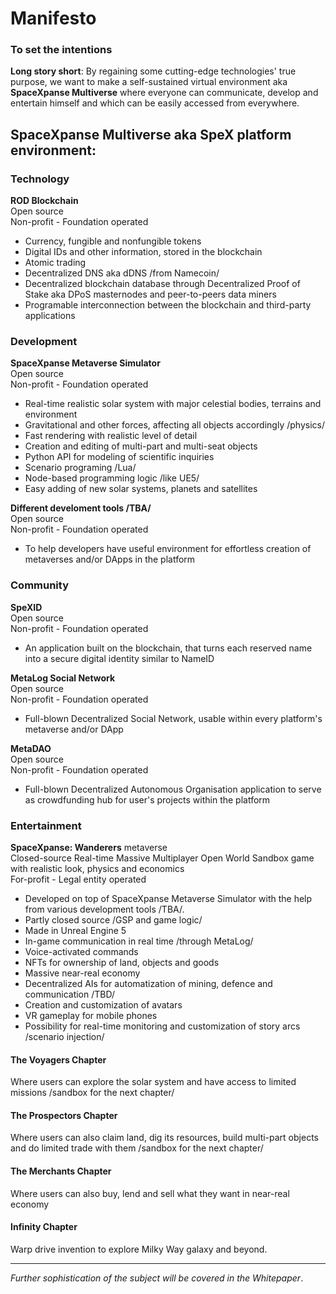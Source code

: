 # Manifesto
### To set the intentions    

**Long story short**: By regaining some cutting-edge technologies' true purpose, we want to make a self-sustained virtual environment aka **SpaceXpanse Multiverse** where everyone can communicate, develop and entertain himself and which can be easily accessed from everywhere.

## SpaceXpanse Multiverse aka SpeX platform environment: 

### Technology  
**ROD Blockchain**  
Open source  
Non-profit - Foundation operated
- Currency, fungible and nonfungible tokens
- Digital IDs and other information, stored in the blockchain
- Atomic trading
- Decentralized DNS aka dDNS /from Namecoin/
- Decentralized blockchain database through Decentralized Proof of Stake aka DPoS masternodes and peer-to-peers data miners
- Programable interconnection between the blockchain and third-party applications

### Development  
**SpaceXpanse Metaverse Simulator**  
Open source  
Non-profit - Foundation operated

- Real-time realistic solar system with major celestial bodies, terrains and environment
- Gravitational and other forces, affecting all objects accordingly /physics/
- Fast rendering with realistic level of detail
- Creation and editing of multi-part and multi-seat objects
- Python API for modeling of scientific inquiries
- Scenario programing /Lua/ 
- Node-based programming logic /like UE5/
- Easy adding of new solar systems, planets and satellites

**Different develoment tools /TBA/**  
Open source  
Non-profit - Foundation operated  
- To help developers have useful environment for effortless creation of metaverses and/or DApps in the platform  

### Community

**SpeXID**  
Open source  
Non-profit - Foundation operated  
- An application built on the blockchain, that turns each reserved name into a secure digital identity similar to NameID  

**MetaLog Social Network**  
Open source  
Non-profit - Foundation operated
- Full-blown Decentralized Social Network, usable within every platform's metaverse and/or DApp

**MetaDAO**  
Open source  
Non-profit - Foundation operated
- Full-blown Decentralized Autonomous Organisation application to serve as crowdfunding hub for user's projects within the platform

### Entertainment  
**SpaceXpanse: Wanderers** metaverse  
Closed-source Real-time Massive Multiplayer Open World Sandbox game with realistic look, physics and economics  
For-profit - Legal entity operated
- Developed on top of SpaceXpanse Metaverse Simulator with the help from various development tools /TBA/. 
- Partly closed source /GSP and game logic/
- Made in Unreal Engine 5
- In-game communication in real time /through MetaLog/
- Voice-activated commands
- NFTs for ownership of land, objects and goods
- Massive near-real economy
- Decentralized AIs for automatization of mining, defence and communication /TBD/
- Creation and customization of avatars
- VR gameplay for mobile phones
- Possibility for real-time monitoring and customization of story arcs /scenario injection/
 
#### The Voyagers Chapter
Where users can explore the solar system and have access to limited missions /sandbox for the next chapter/ 

#### The Prospectors Chapter
Where users can also claim land, dig its resources, build multi-part objects and do limited trade with them /sandbox for the next chapter/

#### The Merchants Chapter
Where users can also buy, lend and sell what they want in near-real economy 

#### Infinity Chapter
Warp drive invention to explore Milky Way galaxy and beyond. 

----
*Further sophistication of the subject will be covered in the Whitepaper*.
